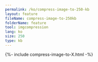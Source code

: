 ```yaml
---
permalink: /ko/compress-image-to-250-kb
layout: feature
fileName: compress-image-to-250kb
folderName: feature
tool: imgcompression
lang: ko
size: 250
type: kb
---
```


{%- include compress-image-to-X.html -%}
